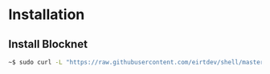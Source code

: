 # Installation
## Install Blocknet
```sh
~$ sudo curl -L "https://raw.githubusercontent.com/eirtdev/shell/master/blocknet" -o /usr/local/bin/blocknet && sudo chmod +x /usr/local/bin/blocknet
```
